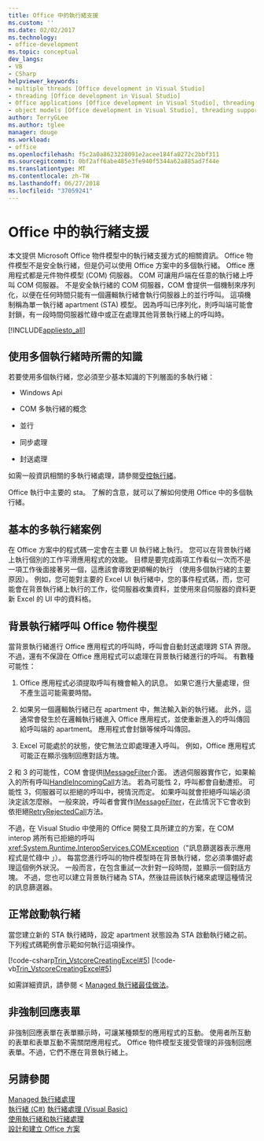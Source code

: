 ```yaml
---
title: Office 中的執行緒支援
ms.custom: ''
ms.date: 02/02/2017
ms.technology:
- office-development
ms.topic: conceptual
dev_langs:
- VB
- CSharp
helpviewer_keywords:
- multiple threads [Office development in Visual Studio]
- threading [Office development in Visual Studio]
- Office applications [Office development in Visual Studio], threading support
- object models [Office development in Visual Studio], threading support
author: TerryGLee
ms.author: tglee
manager: douge
ms.workload:
- office
ms.openlocfilehash: f5c2a0a8623228091e2acee184fa0272c2bbf311
ms.sourcegitcommit: 0bf2aff6abe485e3fe940f5344a62a885ad7f44e
ms.translationtype: MT
ms.contentlocale: zh-TW
ms.lasthandoff: 06/27/2018
ms.locfileid: "37059241"
---
```

# <a name="threading-support-in-office"></a>Office 中的執行緒支援
  本文提供 Microsoft Office 物件模型中的執行緒支援方式的相關資訊。 Office 物件模型不是安全執行緒，但是仍可以使用 Office 方案中的多個執行緒。 Office 應用程式都是元件物件模型 (COM) 伺服器。 COM 可讓用戶端在任意的執行緒上呼叫 COM 伺服器。 不是安全執行緒的 COM 伺服器，COM 會提供一個機制來序列化，以便在任何時間只能有一個邏輯執行緒會執行伺服器上的並行呼叫。 這項機制稱為單一執行緒 apartment (STA) 模型。 因為呼叫已序列化，則呼叫端可能會封鎖，有一段時間伺服器忙碌中或正在處理其他背景執行緒上的呼叫時。  
  
 [!INCLUDE[appliesto_all](../vsto/includes/appliesto-all-md.md)]  
  
## <a name="knowledge-required-when-using-multiple-threads"></a>使用多個執行緒時所需的知識  
 若要使用多個執行緒，您必須至少基本知識的下列層面的多執行緒：  
  
-   Windows Api  
  
-   COM 多執行緒的概念  
  
-   並行  
  
-   同步處理  
  
-   封送處理  
  
 如需一般資訊相關的多執行緒處理，請參閱[受控執行緒](/dotnet/standard/threading/)。  
  
 Office 執行中主要的 sta。 了解的含意，就可以了解如何使用 Office 中的多個執行緒。  
  
## <a name="basic-multithreading-scenario"></a>基本的多執行緒案例  
 在 Office 方案中的程式碼一定會在主要 UI 執行緒上執行。 您可以在背景執行緒上執行個別的工作平滑應用程式的效能。 目標是要完成兩項工作看似一次而不是一項工作後面接著另一個，這應該會導致更順暢的執行 （使用多個執行緒的主要原因）。 例如，您可能對主要的 Excel UI 執行緒中，您的事件程式碼，而，您可能會在背景執行緒上執行的工作，從伺服器收集資料，並使用來自伺服器的資料更新 Excel 的 UI 中的資料格。  
  
## <a name="background-threads-that-call-into-the-office-object-model"></a>背景執行緒呼叫 Office 物件模型  
 當背景執行緒進行 Office 應用程式的呼叫時，呼叫會自動封送處理跨 STA 界限。 不過，還有不保證在 Office 應用程式可以處理在背景執行緒進行的呼叫。 有數種可能性：  
  
1.  Office 應用程式必須提取呼叫有機會輸入的訊息。 如果它進行大量處理，但不產生這可能需要時間。  
  
2.  如果另一個邏輯執行緒已在 apartment 中，無法輸入新的執行緒。 此外，這通常會發生於在邏輯執行緒進入 Office 應用程式，並使重新進入的呼叫傳回給呼叫端的 apartment。 應用程式會封鎖等候呼叫傳回。  
  
3.  Excel 可能處於的狀態，使它無法立即處理連入呼叫。 例如，Office 應用程式可能正在顯示強制回應對話方塊。  
  
 2 和 3 的可能性，COM 會提供[IMessageFilter](/windows/desktop/api/objidl/nn-objidl-imessagefilter)介面。 透過伺服器實作它，如果輸入的所有呼叫[HandleIncomingCall](/windows/desktop/api/objidl/nf-objidl-imessagefilter-handleincomingcall)方法。 若為可能性 2，呼叫都會自動遭拒。 可能性 3，伺服器可以拒絕的呼叫中，視情況而定。 如果呼叫就會拒絕呼叫端必須決定該怎麼辦。 一般來說，呼叫者會實作[IMessageFilter](/windows/desktop/api/objidl/nn-objidl-imessagefilter)，在此情況下它會收到依拒絕[RetryRejectedCall](/windows/desktop/api/objidl/nf-objidl-imessagefilter-retryrejectedcall)方法。  
  
 不過，在 Visual Studio 中使用的 Office 開發工具所建立的方案，在 COM interop 將所有已拒絕的呼叫<xref:System.Runtime.InteropServices.COMException>（"訊息篩選器表示應用程式是忙碌中 」）。 每當您進行呼叫的物件模型時在背景執行緒，您必須準備好處理這個例外狀況。 一般而言，在包含重試一次針對一段時間，並顯示一個對話方塊。 不過，您也可以建立背景執行緒為 STA，然後註冊該執行緒來處理這種情況的訊息篩選器。  
  
## <a name="start-the-thread-correctly"></a>正常啟動執行緒  
 當您建立新的 STA 執行緒時，設定 apartment 狀態設為 STA 啟動執行緒之前。 下列程式碼範例會示範如何執行這項操作。  
  
 [!code-csharp[Trin_VstcoreCreatingExcel#5](../vsto/codesnippet/CSharp/Trin_VstcoreCreatingExcelCS/ThisWorkbook.cs#5)]
 [!code-vb[Trin_VstcoreCreatingExcel#5](../vsto/codesnippet/VisualBasic/Trin_VstcoreCreatingExcelVB/ThisWorkbook.vb#5)]  
  
 如需詳細資訊，請參閱 < [Managed 執行緒最佳做法](/dotnet/standard/threading/managed-threading-best-practices)。  
  
## <a name="modeless-forms"></a>非強制回應表單  
 非強制回應表單在表單顯示時，可讓某種類型的應用程式的互動。 使用者所互動的表單和表單互動不需關閉應用程式。 Office 物件模型支援受管理的非強制回應表單。不過，它們不應在背景執行緒上。  
  
## <a name="see-also"></a>另請參閱  
 [Managed 執行緒處理](/dotnet/standard/threading/)  
 [執行緒 (C#)](/dotnet/csharp/programming-guide/concepts/threading/index) [執行緒處理 (Visual Basic)](/dotnet/visual-basic/programming-guide/concepts/threading/index)   
 [使用執行緒和執行緒處理](/dotnet/standard/threading/using-threads-and-threading)   
 [設計和建立 Office 方案](../vsto/designing-and-creating-office-solutions.md)  
  
  